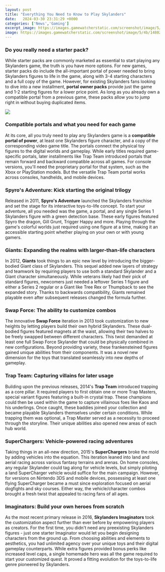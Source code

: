 ```yaml
---
layout: post
title: "Everything You Need to Know to Play Skylanders"
date:   2024-03-30 23:31:29 +0000
categories: ['News','Gaming']
excerpt_image: https://images.gamewatcherstatic.com/screenshot/image/5/4b/148025/00370955.jpg
image: https://images.gamewatcherstatic.com/screenshot/image/5/4b/148025/00370955.jpg
---
```


### Do you really need a starter pack?
While starter packs are commonly marketed as essential to start playing any Skylanders game, the truth is you have more options. For new games, starter packs do include the all-important portal of power needed to bring Skylanders figures to life in the game, along with 3-4 starting characters and a full copy of the game. However, for existing Skylanders fans looking to dive into a new installment, **portal owner packs** provide just the game and 1-2 starting figures for a lower price point. As long as you already own a compatible portal from a previous game, these packs allow you to jump right in without buying duplicated items.

![](https://images.gamewatcherstatic.com/screenshot/image/5/4b/148025/00370955.jpg)
### Compatible portals and what you need for each game
At its core, all you truly need to play any Skylanders game is a **compatible portal of power**, at least one Skylanders figure character, and a copy of the corresponding video game title. The portals connect the physical toy figures to the digital worlds and gameplay. While early titles required game-specific portals, later installments like Trap Team introduced portals that remain forward and backward compatible across all games. For console versions, you'll need the proprietary portal for that system, such as the Xbox or PlayStation models. But the versatile Trap Team portal works across consoles, handhelds, and mobile devices.
### Spyro's Adventure: Kick starting the original trilogy  
Released in 2011, **Spyro's Adventure** launched the Skylanders franchise and set the stage for its interactive toys-to-life concept. To start your adventure, all you needed was the game, a portal, and any single Series 1 Skylanders figure with a green detection base. These early figures featured Spyro the dragon, Gill Grunt, Trigger Happy and more. Playing through the game's colorful worlds just required using one figure at a time, making it an accessible starting point whether playing on your own or with young gamers.
### Giants: Expanding the realms with larger-than-life characters
In 2012, **Giants** took things to an epic new level by introducing the bigger-bodied Giant class of Skylanders. This sequel added new layers of strategy and teamwork by requiring players to use both a standard Skylander and a Giant character simultaneously. While veterans likely had their pick of standard figures, newcomers just needed a leftover Series 1 figure and either a Series 2 regular or a Giant like Tree Rex or Thumpback to see the expanded story. Thanks to backwards compatibility, Giants remained playable even after subsequent releases changed the formula further.
### Swap Force: The ability to customize combos
The innovative **Swap Force** iteration in 2013 took customization to new heights by letting players build their own hybrid Skylanders. These dual-bodied figures featured magnets at the waist, allowing their two halves to be freely swapped between different characters. This twist demanded at least one full Swap Force Skylander that could be physically combined in new configurations. Beyond providing variety, these frankensteined figures gained unique abilities from their components. It was a novel new dimension for the toys that translated seamlessly into new depths of gameplay.
### Trap Team: Capturing villains for later usage
Building upon the previous releases, 2014's **Trap Team** introduced trapping as a core pillar. It required players to first obtain one or more Trap Masters, special variant figures featuring a built-in crystal trap. These champions could then be used within the game to capture villainous foes like Kaos and his underlings. Once caught, these baddies joined your collection and became playable Skylanders themselves under certain conditions. While trapping them was optional, a Trap Master served as a necessity to proceed through the storyline. Their unique abilities also opened new areas of each hub world.
### SuperChargers: Vehicle-powered racing adventures 
Taking things in an all-new direction, 2015's **SuperChargers** broke the mold by adding vehicles into the equation. This iteration leaned into land and aerial racing across various fantasy terrains and arenas. On home consoles, any regular Skylander could tag along for vehicle levels, but simply piloting a land SuperCharger vehicle would suffice for the main campaign. However, for versions on Nintendo 3DS and mobile devices, possessing at least one flying SuperCharger became a must since exploration focused on aerial dogfights and sky courses. Either way, the vehicle/character combos brought a fresh twist that appealed to racing fans of all ages.
### Imaginators: Build your own heroes from scratch
As the most recent primary release in 2016, **Skylanders Imaginators** took the customization aspect further than ever before by empowering players as creators. For the first time, you didn't need any preexisting Skylanders figures - just one starter Imaginator would let you begin designing characters from the ground up. From choosing abilities and elements to aesthetics, you had unlimited agency over your unique toys and their digital gameplay counterparts. While extra figures provided bonus perks like increased level caps, a single homemade hero was all the game required to start your customized quest. It proved a fitting evolution for the toys-to-life genre pioneered by Skylanders.